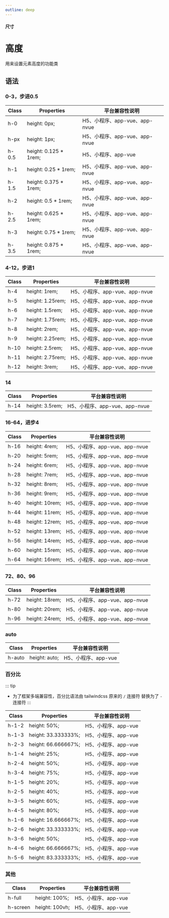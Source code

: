```yaml
---
outline: deep
---
```


#### <span class="text-lg text-gray-500 font-normal">尺寸</span>

<div class="w-screen"></div>

# 高度
<space />
<a-typography-text>
    用来设置元素高度的功能类
</a-typography-text>

<CssPrefix />

## 语法
### 0-3，步进0.5
| Class | Properties | 平台兼容性说明
| --- | --- | ---
| <a-link status="success">h-0</a-link> | <a-link>height: 0px;</a-link> | H5、小程序、app-vue、app-nvue
| <a-link status="success">h-px</a-link> | <a-link>height: 1px;</a-link> | H5、小程序、app-vue、app-nvue
| <a-link status="success">h-0.5</a-link> | <a-link>height: 0.125 * 1rem;</a-link> | H5、小程序、app-vue
| <a-link status="success">h-1</a-link> | <a-link>height: 0.25 * 1rem;</a-link> | H5、小程序、app-vue、app-nvue
| <a-link status="success">h-1.5</a-link> | <a-link>height: 0.375 * 1rem;</a-link> | H5、小程序、app-vue、app-nvue
| <a-link status="success">h-2</a-link> | <a-link>height: 0.5 * 1rem;</a-link> | H5、小程序、app-vue、app-nvue
| <a-link status="success">h-2.5</a-link> | <a-link>height: 0.625 * 1rem;</a-link> | H5、小程序、app-vue、app-nvue
| <a-link status="success">h-3</a-link> | <a-link>height: 0.75 * 1rem;</a-link> | H5、小程序、app-vue、app-nvue
| <a-link status="success">h-3.5</a-link> | <a-link>height: 0.875 * 1rem;</a-link> | H5、小程序、app-vue、app-nvue

### 4-12，步进1
| Class | Properties | 平台兼容性说明
| --- | --- | ---
| <a-link status="success">h-4</a-link> | <a-link>height: 1rem;</a-link> | H5、小程序、app-vue、app-nvue
| <a-link status="success">h-5</a-link> | <a-link>height: 1.25rem;</a-link> | H5、小程序、app-vue、app-nvue
| <a-link status="success">h-6</a-link> | <a-link>height: 1.5rem;</a-link> | H5、小程序、app-vue、app-nvue
| <a-link status="success">h-7</a-link> | <a-link>height: 1.75rem;</a-link> | H5、小程序、app-vue、app-nvue
| <a-link status="success">h-8</a-link> | <a-link>height: 2rem;</a-link> | H5、小程序、app-vue、app-nvue
| <a-link status="success">h-9</a-link> | <a-link>height: 2.25rem;</a-link> | H5、小程序、app-vue、app-nvue
| <a-link status="success">h-10</a-link> | <a-link>height: 2.5rem;</a-link> | H5、小程序、app-vue、app-nvue
| <a-link status="success">h-11</a-link> | <a-link>height: 2.75rem;</a-link> | H5、小程序、app-vue、app-nvue
| <a-link status="success">h-12</a-link> | <a-link>height: 3rem;</a-link> | H5、小程序、app-vue、app-nvue

### 14
| Class | Properties | 平台兼容性说明
| --- | --- | ---
| <a-link status="success">h-14</a-link> | <a-link>height: 3.5rem;</a-link> | H5、小程序、app-vue、app-nvue

### 16-64，进步4
| Class | Properties | 平台兼容性说明
| --- | --- | ---
| <a-link status="success">h-16</a-link> | <a-link>height: 4rem;</a-link> | H5、小程序、app-vue、app-nvue
| <a-link status="success">h-20</a-link> | <a-link>height: 5rem;</a-link> | H5、小程序、app-vue、app-nvue
| <a-link status="success">h-24</a-link> | <a-link>height: 6rem;</a-link> | H5、小程序、app-vue、app-nvue
| <a-link status="success">h-28</a-link> | <a-link>height: 7rem;</a-link> | H5、小程序、app-vue、app-nvue
| <a-link status="success">h-32</a-link> | <a-link>height: 8rem;</a-link> | H5、小程序、app-vue、app-nvue
| <a-link status="success">h-36</a-link> | <a-link>height: 9rem;</a-link> | H5、小程序、app-vue、app-nvue
| <a-link status="success">h-40</a-link> | <a-link>height: 10rem;</a-link> | H5、小程序、app-vue、app-nvue
| <a-link status="success">h-44</a-link> | <a-link>height: 11rem;</a-link> | H5、小程序、app-vue、app-nvue
| <a-link status="success">h-48</a-link> | <a-link>height: 12rem;</a-link> | H5、小程序、app-vue、app-nvue
| <a-link status="success">h-52</a-link> | <a-link>height: 13rem;</a-link> | H5、小程序、app-vue、app-nvue
| <a-link status="success">h-56</a-link> | <a-link>height: 14rem;</a-link> | H5、小程序、app-vue、app-nvue
| <a-link status="success">h-60</a-link> | <a-link>height: 15rem;</a-link> | H5、小程序、app-vue、app-nvue
| <a-link status="success">h-64</a-link> | <a-link>height: 16rem;</a-link> | H5、小程序、app-vue、app-nvue

### 72、80、96
| Class | Properties | 平台兼容性说明
| --- | --- | ---
| <a-link status="success">h-72</a-link> | <a-link>height: 18rem;</a-link> | H5、小程序、app-vue、app-nvue
| <a-link status="success">h-80</a-link> | <a-link>height: 20rem;</a-link> | H5、小程序、app-vue、app-nvue
| <a-link status="success">h-96</a-link> | <a-link>height: 24rem;</a-link> | H5、小程序、app-vue、app-nvue

### auto
| Class | Properties | 平台兼容性说明
| --- | --- | ---
| <a-link status="success">h-auto</a-link> | <a-link>height: auto;</a-link> | H5、小程序、app-vue

### 百分比

::: tip
+ 为了框架多端兼容性，百分比语法由 <a-link href="https://tailwindcss.cn">tailwindcss</a-link> 原来的 `/` 连接符 替换为了 `-` 连接符
:::

| Class | Properties | 平台兼容性说明
| --- | --- | ---
| <a-link status="success">h-1-2</a-link> | <a-link>height: 50%;</a-link> | H5、小程序、app-vue
| <a-link status="success">h-1-3</a-link> | <a-link>height: 33.333333%;</a-link> | H5、小程序、app-vue
| <a-link status="success">h-2-3</a-link> | <a-link>height: 66.666667%;</a-link> | H5、小程序、app-vue
| <a-link status="success">h-1-4</a-link> | <a-link>height: 25%;</a-link> | H5、小程序、app-vue
| <a-link status="success">h-2-4</a-link> | <a-link>height: 50%;</a-link> | H5、小程序、app-vue
| <a-link status="success">h-3-4</a-link> | <a-link>height: 75%;</a-link> | H5、小程序、app-vue
| <a-link status="success">h-1-5</a-link> | <a-link>height: 20%;</a-link> | H5、小程序、app-vue
| <a-link status="success">h-2-5</a-link> | <a-link>height: 40%;</a-link> | H5、小程序、app-vue
| <a-link status="success">h-3-5</a-link> | <a-link>height: 60%;</a-link> | H5、小程序、app-vue
| <a-link status="success">h-4-5</a-link> | <a-link>height: 80%;</a-link> | H5、小程序、app-vue
| <a-link status="success">h-1-6</a-link> | <a-link>height: 16.666667%;</a-link> | H5、小程序、app-vue
| <a-link status="success">h-2-6</a-link> | <a-link>height: 33.333333%;</a-link> | H5、小程序、app-vue
| <a-link status="success">h-3-6</a-link> | <a-link>height: 50%;</a-link> | H5、小程序、app-vue
| <a-link status="success">h-4-6</a-link> | <a-link>height: 66.666667%;</a-link> | H5、小程序、app-vue
| <a-link status="success">h-5-6</a-link> | <a-link>height: 83.333333%;</a-link> | H5、小程序、app-vue

### 其他
| Class | Properties | 平台兼容性说明
| --- | --- | ---
| <a-link status="success">h-full</a-link> | <a-link>height: 100%;</a-link> | H5、小程序、app-vue
| <a-link status="success">h-screen</a-link> | <a-link>height: 100vh;</a-link> | H5、小程序、app-vue